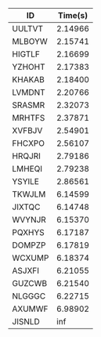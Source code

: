 |ID|Time(s)|
|-|-|
|UULTVT|2.14966|
|MLBOYW|2.15741|
|HIGTLF|2.16699|
|YZHOHT|2.17383|
|KHAKAB|2.18400|
|LVMDNT|2.20766|
|SRASMR|2.32073|
|MRHTFS|2.37871|
|XVFBJV|2.54901|
|FHCXPO|2.56107|
|HRQJRI|2.79186|
|LMHEQI|2.79238|
|YSYILE|2.86561|
|TKWJLM|6.14599|
|JIXTQC|6.14748|
|WVYNJR|6.15370|
|PQXHYS|6.17187|
|DOMPZP|6.17819|
|WCXUMP|6.18374|
|ASJXFI|6.21055|
|GUZCWB|6.21540|
|NLGGGC|6.22715|
|AXUMWF|6.98902|
|JISNLD|inf|

